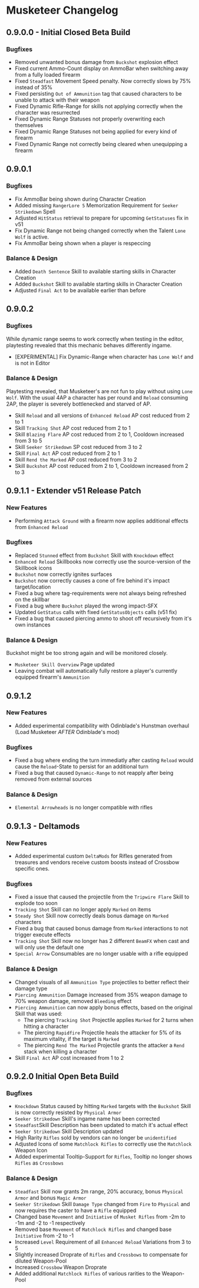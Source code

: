 # Musketeer Changelog

## 0.9.0.0 - Initial Closed Beta Build

### Bugfixes

- Removed unwanted bonus damage from `Buckshot` explosion effect
- Fixed current Ammo-Count display on AmmoBar when switching away from a fully loaded firearm
- Fixed `Steadfast` Movement Speed penalty. Now correctly slows by 75% instead of 35%
- Fixed persisting `Out of Ammunition` tag that caused characters to be unable to attack with their weapon
- Fixed Dynamic Rifle-Range for skills not applying correctly when the character was resurrected
- Fixed Dynamic Range Statuses not properly overwriting each themselves
- Fixed Dynamic Range Statuses not being applied for every kind of firearm
- Fixed Dynamic Range not correctly being cleared when unequipping a firearm

## 0.9.0.1

### Bugfixes

- Fix AmmoBar being shown during Character Creation
- Added missing `RangerLore 5` Memorization Requirement for `Seeker Strikedown` Spell
- Adjusted `HitStatus` retrieval to prepare for upcoming `GetStatuses` fix in v51
- Fix Dynamic Range not being changed correctly when the Talent `Lone Wolf` is active.
- Fix AmmoBar being shown when a player is respeccing

### Balance & Design

- Added `Death Sentence` Skill to available starting skills in Character Creation
- Added `Buckshot` Skill to available starting skills in Character Creation
- Adjusted `Final Act` to be available earlier than before

## 0.9.0.2

### Bugfixes

While dynamic range seems to work correctly when testing in the editor, playtesting
revealed that this mechanic behaves differently ingame.

- [EXPERIMENTAL] Fix Dynamic-Range when character has `Lone Wolf` and is not in Editor

### Balance & Design

Playtesting revealed, that Musketeer's are not fun to play without using `Lone Wolf`.
With the usual 4AP a character has per round and `Reload` consuming 2AP, the player
is severely bottlenecked and starved of AP.

- Skill `Reload` and all versions of `Enhanced Reload` AP cost reduced from 2 to 1
- Skill `Tracking Shot` AP cost reduced from 2 to 1
- Skill `Blazing Flare` AP cost reduced from 2 to 1, Cooldown increased from 3 to 5
- Skill `Seeker Strikedown` SP cost reduced from 3 to 2
- Skill `Final Act` AP cost reduced from 2 to 1
- Skill `Rend the Marked` AP cost reduced from 3 to 2
- Skill `Buckshot` AP cost reduced from 2 to 1, Cooldown increased from 2 to 3

## 0.9.1.1 - Extender v51 Release Patch

### New Features

- Performing `Attack Ground` with a firearm now applies additional effects from `Enhanced Reload`

### Bugfixes

- Replaced `Stunned` effect from `Buckshot` Skill with `Knockdown` effect
- `Enhanced Reload` Skillbooks now correctly use the source-version of the Skillbook icons
- `Buckshot` now correctly ignites surfaces
- `Buckshot` now correctly causes a cone of fire behind it's impact target/location
- Fixed a bug where tag-requirements were not always being refreshed on the skillbar
- Fixed a bug where `Buckshot` played the wrong impact-SFX
- Updated `GetStatus` calls with fixed `GetStatusObjects` calls (v51 fix)
- Fixed a bug that caused piercing ammo to shoot off recursively from it's own instances

### Balance & Design

Buckshot might be too strong again and will be monitored closely.

- `Musketeer Skill Overview` Page updated
- Leaving combat will automatically fully restore a player's currently equipped firearm's `Ammunition`

## 0.9.1.2

### New Features

- Added experimental compatibility with Odinblade's Hunstman overhaul (Load Musketeer *AFTER* Odinblade's mod)

### Bugfixes

- Fixed a bug where ending the turn immediatly after casting `Reload` would cause the `Reload`-State to persist for an additional turn
- Fixed a bug that caused `Dynamic-Range` to not reapply after being removed from external sources

### Balance & Design

- `Elemental Arrowheads` is no longer compatible with rifles

## 0.9.1.3 - Deltamods

### New Features

- Added experimental custom `DeltaMods` for Rifles generated from treasures and vendors receive custom boosts instead of Crossbow specific ones.

### Bugfixes

- Fixed a issue that caused the projectile from the `Tripwire Flare` Skill to explode too soon
- `Tracking Shot` Skill can no longer apply `Marked` on items
- `Steady Shot` Skill now correctly deals bonus damage on `Marked` characters
- Fixed a bug that caused bonus damage from `Marked` interactions to not trigger execute effects
- `Tracking Shot` Skill now no longer has 2 different `BeamFX` when cast and will only use the default one
- `Special Arrow` Consumables are no longer usable with a rifle equipped

### Balance & Design
- Changed visuals of all `Ammunition Type` projectiles to better reflect their damage type
- `Piercing Ammunition` Damage increased from 35% weapon damage to 70% weapon damage, removed `Bleeding` effect
- `Piercing Ammunition` can now apply bonus effects, based on the original Skill that was used:
    - The piercing `Tracking Shot` Projectile applies `Marked` for 2 turns when hitting a character
    - The piercing `Rapidfire` Projectile heals the attacker for 5% of its maximum vitality, if the target is `Marked`
    - The piercing `Rend The Marked` Projectile grants the attacker a `Rend` stack when killing a character
- Skill `Final Act` AP cost increased from 1 to 2

## 0.9.2.0 Initial Open Beta Build

### Bugfixes

- `Knockdown` Status caused by hitting `Marked` targets with the `Buckshot` Skill is now correctly resisted by `Physical Armor`
- `Seeker Strikedown` Skill's ingame name has been corrected
- `Steadfast`Skill Description has been updated to match it's actual effect
- `Seeker Strikedown` Skill Description updated
- High Rarity `Rifles` sold by vendors can no longer be `unidentified`
- Adjusted Icons of some `Matchlock Rifles` to correctly use the `Matchlock` Weapon Icon
- Added experimental Tooltip-Support for `Rifles`, Tooltip no longer shows `Rifles` as `Crossbows`


### Balance & Design
- `Steadfast` Skill now grants 2m range, 20% accuracy, bonus `Physical Armor` and bonus `Magic Armor`
- `Seeker Strikedown` Skill `Damage Type` changed from `Fire` to `Physical` and now requires the caster to have a `Rifle` equipped
- Changed base `Movement` and `Initiative` of `Musket Rifles` from -2m to -1m and -2 to -1 respectively
- Removed base `Movement` of `Matchlock Rifles` and changed base `Initiative` from -2 to -1
- Increased `Level` Requirement of all  `Enhanced Reload` Variations from 3 to 5
- Slightly increased Droprate of `Rifles` and `Crossbows` to compensate for diluted Weapon-Pool
- Increased `Crossbow` Weapon Droprate
- Added additional `Matchlock Rifles` of various rarities to the Weapon-Pool
